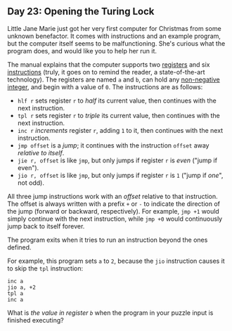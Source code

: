## Day 23: Opening the Turing Lock 

Little Jane Marie just got her very first computer for Christmas from some unknown benefactor. It comes with instructions and an example program, but the computer itself seems to be malfunctioning. She's curious what the program does, and would like you to help her run it.

The manual explains that the computer supports two [registers](https://en.wikipedia.org/wiki/Processor_register) and six [instructions](https://en.wikipedia.org/wiki/Instruction_set) (truly, it goes on to remind the reader, a state-of-the-art technology). The registers are named `a` and `b`, can hold any [non-negative integer](https://en.wikipedia.org/wiki/Natural_number), and begin with a value of `0`. The instructions are as follows:

- `hlf r` sets register `r` to *half* its current value, then continues with the next instruction.
- `tpl r` sets register `r` to *triple* its current value, then continues with the next instruction.
- `inc r` *increments* register `r`, adding `1` to it, then continues with the next instruction.
- `jmp offset` is a *jump*; it continues with the instruction `offset` away *relative to itself*.
- `jie r, offset` is like `jmp`, but only jumps if register `r` is *even* ("jump if even").
- `jio r, offset` is like `jmp`, but only jumps if register `r` is `1` ("jump if *one*", not odd).

All three jump instructions work with an *offset* relative to that instruction. The offset is always written with a prefix `+` or `-` to indicate the direction of the jump (forward or backward, respectively). For example, `jmp +1` would simply continue with the next instruction, while `jmp +0` would continuously jump back to itself forever.

The program exits when it tries to run an instruction beyond the ones defined.

For example, this program sets `a` to `2`, because the `jio` instruction causes it to skip the `tpl` instruction:

```
inc a
jio a, +2
tpl a
inc a
```

What is *the value in register `b`* when the program in your puzzle input is finished executing?